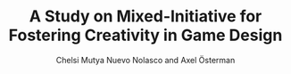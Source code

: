 ---
layout: post
title: "A Study on Mixed-Initiative for Fostering Creativity in Game Design"
author: "Chelsi Mutya Nuevo Nolasco and Axel Österman"
year: "2018"
place: "Malmö University"
type: "master"
thesis_url: "https://www.diva-portal.org/smash/get/diva2:1479918/FULLTEXT01.pdf"
thesis_img: "/images/main-profile-photo.png"
category: dancing
tags: pcg mixed-initiative edd

---
